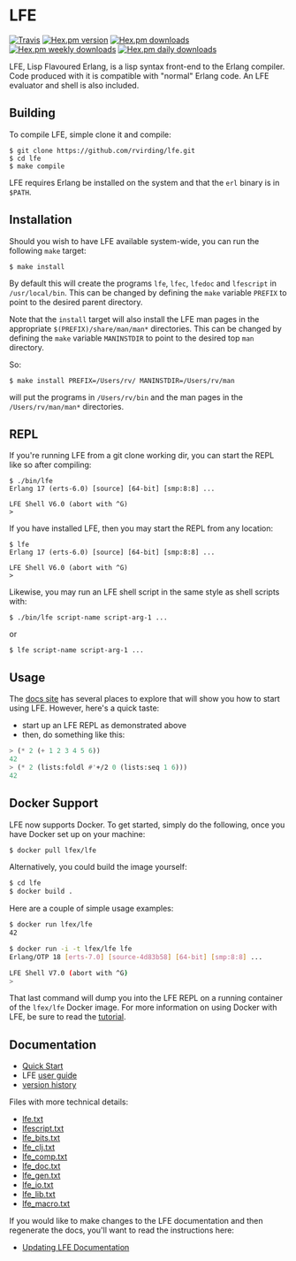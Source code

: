 # LFE

[![Travis](https://img.shields.io/travis/rvirding/lfe.svg)](https://travis-ci.org/rvirding/lfe)
[![Hex.pm version](https://img.shields.io/hexpm/v/lfe.svg)](https://hex.pm/packages/lfe)
[![Hex.pm downloads](https://img.shields.io/hexpm/dt/lfe.svg)](https://hex.pm/packages/lfe)
[![Hex.pm weekly downloads](https://img.shields.io/hexpm/dw/lfe.svg)](https://hex.pm/packages/lfe)
[![Hex.pm daily downloads](https://img.shields.io/hexpm/dd/lfe.svg)](https://hex.pm/packages/lfe)

LFE, Lisp Flavoured Erlang, is a lisp syntax front-end to the Erlang
compiler. Code produced with it is compatible with "normal" Erlang
code. An LFE evaluator and shell is also included.


## Building

To compile LFE, simple clone it and compile:

```shell
$ git clone https://github.com/rvirding/lfe.git
$ cd lfe
$ make compile
```

LFE requires Erlang be installed on the system and that the ``erl`` binary is
in ``$PATH``.


## Installation

Should you wish to have LFE available system-wide, you can run
the following ``make`` target:

```shell
$ make install
```

By default this will create the programs ``lfe``, ``lfec``, ``lfedoc`` and
``lfescript`` in ``/usr/local/bin``. This can be changed by defining the
``make`` variable ``PREFIX`` to point to the desired parent directory.

Note that the ``install`` target will also install the LFE man pages in the
appropriate ``$(PREFIX)/share/man/man*`` directories. This can be changed by
defining the ``make`` variable ``MANINSTDIR`` to point to the desired top
``man`` directory.

So:

```shell
$ make install PREFIX=/Users/rv/ MANINSTDIR=/Users/rv/man
```

will put the programs in ``/Users/rv/bin`` and the man pages in the
``/Users/rv/man/man*`` directories.


## REPL

If you're running LFE from a git clone working dir, you can start the REPL
like so after compiling:

```shell
$ ./bin/lfe
Erlang 17 (erts-6.0) [source] [64-bit] [smp:8:8] ...

LFE Shell V6.0 (abort with ^G)
>
```

If you have installed LFE, then you may start the REPL from any location:

```shell
$ lfe
Erlang 17 (erts-6.0) [source] [64-bit] [smp:8:8] ...

LFE Shell V6.0 (abort with ^G)
>
```

Likewise, you may run an LFE shell script in the same style as shell scripts
with:

```shell
$ ./bin/lfe script-name script-arg-1 ...
```

or

```shell
$ lfe script-name script-arg-1 ...
```

## Usage

The [docs site](http://lfe.github.io/docs.html) has several places to explore
that will show you how to start using LFE. However, here's a quick taste:

* start up an LFE REPL as demonstrated above
* then, do something like this:
```cl
> (* 2 (+ 1 2 3 4 5 6))
42
> (* 2 (lists:foldl #'+/2 0 (lists:seq 1 6)))
42
```

## Docker Support

LFE now supports Docker. To get started, simply do the following, once you
have Docker set up on your machine:

```bash
$ docker pull lfex/lfe
```

Alternatively, you could build the image yourself:

```bash
$ cd lfe
$ docker build .
```

Here are a couple of simple usage examples:

```bash
$ docker run lfex/lfe
42
```

```bash
$ docker run -i -t lfex/lfe lfe
Erlang/OTP 18 [erts-7.0] [source-4d83b58] [64-bit] [smp:8:8] ...

LFE Shell V7.0 (abort with ^G)
>
```

That last command will dump you into the LFE REPL on a running container
of the ``lfex/lfe`` Docker image. For more information on using Docker
with LFE, be sure to read the
[tutorial](http://blog.lfe.io/tutorials/2014/12/07/1837-running-lfe-in-docker/).


## Documentation

* [Quick Start](https://lfe.gitbooks.io/quick-start/content/)
* LFE [user guide](doc/user_guide.txt)
* [version history](doc/src/version_history.md)

Files with more technical details:

* [lfe.txt](doc/lfe.txt)
* [lfescript.txt](doc/lfescript.txt)
* [lfe_bits.txt](doc/lfe_bits.txt)
* [lfe_clj.txt](doc/lfe_clj.txt)
* [lfe_comp.txt](doc/lfe_comp.txt)
* [lfe_doc.txt](doc/lfe_doc.txt)
* [lfe_gen.txt](doc/lfe_gen.txt)
* [lfe_io.txt](doc/lfe_io.txt)
* [lfe_lib.txt](doc/lfe_lib.txt)
* [lfe_macro.txt](doc/lfe_macro.txt)

If you would like to make changes to the LFE documentation and then regenerate
the docs, you'll want to read the instructions here:

* [Updating LFE Documentation](doc/src/updating_docs.md)

